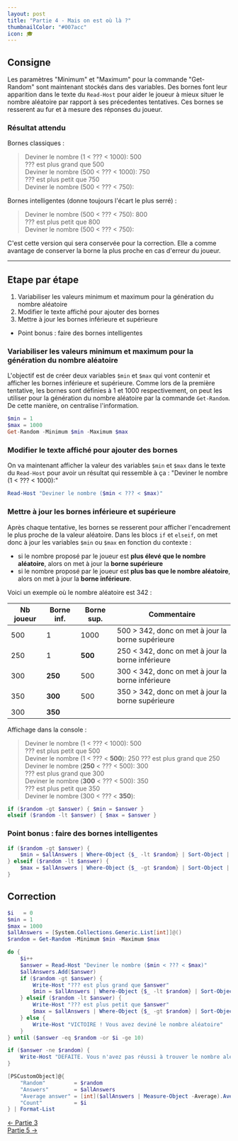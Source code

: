 ```yaml
---
layout: post
title: "Partie 4 - Mais on est où là ?"
thumbnailColor: "#007acc"
icon: 🎓
---
```


## Consigne

Les paramètres "Minimum" et "Maximum" pour la commande "Get-Random" sont maintenant stockés dans des variables. Des bornes font leur apparition dans le texte du `Read-Host` pour aider le joueur à mieux situer le nombre aléatoire par rapport à ses précedentes tentatives. Ces bornes se resserent au fur et à mesure des réponses du joueur.

### Résultat attendu

Bornes classiques :

> Deviner le nombre (1 < ??? < 1000): 500\
> ??? est plus grand que 500\
> Deviner le nombre (500 < ??? < 1000): 750\
> ??? est plus petit que 750\
> Deviner le nombre (500 < ??? < 750):

Bornes intelligentes (donne toujours l'écart le plus serré) :

> Deviner le nombre (500 < ??? < 750): 800\
> ??? est plus petit que 800\
> Deviner le nombre (500 < ??? < 750):

C'est cette version qui sera conservée pour la correction. Elle a comme avantage de conserver la borne la plus proche en cas d'erreur du joueur.

---

## Etape par étape

1. Variabiliser les valeurs minimum et maximum pour la génération du nombre aléatoire
2. Modifier le texte affiché pour ajouter des bornes
3. Mettre à jour les bornes inférieure et supérieure
  - Point bonus : faire des bornes intelligentes

### Variabiliser les valeurs minimum et maximum pour la génération du nombre aléatoire

L'objectif est de créer deux variables `$min` et `$max` qui vont contenir et afficher les bornes inférieure et supérieure. Comme lors de la première tentative, les bornes sont définies à 1 et 1000 respectivement, on peut les utiliser pour la génération du nombre aléatoire par la commande `Get-Random`. De cette manière, on centralise l'information.

```powershell
$min = 1
$max = 1000
Get-Random -Minimum $min -Maximum $max
```

### Modifier le texte affiché pour ajouter des bornes

On va maintenant afficher la valeur des variables `$min` et `$max` dans le texte du `Read-Host` pour avoir un résultat qui ressemble à ça : "Deviner le nombre (1 < ??? < 1000):"

```powershell
Read-Host "Deviner le nombre ($min < ??? < $max)"
```

### Mettre à jour les bornes inférieure et supérieure

Après chaque tentative, les bornes se resserent pour afficher l'encadrement le plus proche de la valeur aléatoire. Dans les blocs `if` et `elseif`, on met donc à jour les variables `$min` ou `$max` en fonction du contexte :

- si le nombre proposé par le joueur est **plus élevé que le nombre aléatoire**, alors on met à jour la **borne supérieure**
- si le nombre proposé par le joueur est **plus bas que le nombre aléatoire**, alors on met à jour la **borne inférieure**.

Voici un exemple où le nombre aléatoire est 342 :

Nb joueur | Borne inf. | Borne sup. | Commentaire
--------- | ---------- | ---------- | -----------
500 | 1 | 1000 | 500 > 342, donc on met à jour la borne supérieure
250 | 1 | **500** | 250 < 342, donc on met à jour la borne inférieure
300 | **250** | 500 | 300 < 342, donc on met à jour la borne inférieure
350 | **300** | 500 | 350 > 342, donc on met à jour la borne supérieure
  | 300 | **350** | 

Affichage dans la console :

> Deviner le nombre (1 < ??? < 1000): 500\
> ??? est plus petit que 500\
> Deviner le nombre (1 < ??? < **500**): 250
> ??? est plus grand que 250\
> Deviner le nombre (**250** < ??? < 500): 300\
> ??? est plus grand que 300\
> Deviner le nombre (**300** < ??? < 500): 350\
> ??? est plus petit que 350\
> Deviner le nombre (300 < ??? < **350**):

```powershell
if ($random -gt $answer) { $min = $answer }
elseif ($random -lt $answer) { $max = $answer }
```

### Point bonus : faire des bornes intelligentes

```powershell
if ($random -gt $answer) { 
    $min = $allAnswers | Where-Object {$_ -lt $random} | Sort-Object | Select-Object -Last 1
} elseif ($random -lt $answer) { 
    $max = $allAnswers | Where-Object {$_ -gt $random} | Sort-Object | Select-Object -First 1
}
```

## Correction

```powershell
$i   = 0
$min = 1
$max = 1000
$allAnswers = [System.Collections.Generic.List[int]]@()
$random = Get-Random -Minimum $min -Maximum $max

do {
    $i++
    $answer = Read-Host "Deviner le nombre ($min < ??? < $max)"
    $allAnswers.Add($answer)
    if ($random -gt $answer) { 
        Write-Host "??? est plus grand que $answer"
        $min = $allAnswers | Where-Object {$_ -lt $random} | Sort-Object | Select-Object -Last 1
    } elseif ($random -lt $answer) {
        Write-Host "??? est plus petit que $answer"
        $max = $allAnswers | Where-Object {$_ -gt $random} | Sort-Object | Select-Object -First 1
    } else {
        Write-Host "VICTOIRE ! Vous avez deviné le nombre aléatoire"
    }
} until ($answer -eq $random -or $i -ge 10)

if ($answer -ne $random) { 
    Write-Host "DEFAITE. Vous n'avez pas réussi à trouver le nombre aléatoire"
}

[PSCustomObject]@{
    "Random"         = $random
    "Answers"        = $allAnswers
    "Average answer" = [int]($allAnswers | Measure-Object -Average).Average
    "Count"          = $i
} | Format-List
```

<div class="buttons">
    <div class="buttonBack">
        <a href="/2022/10/26/cours-pratique-posh-3">← Partie 3</a>
    </div>
    <div class="buttonNext">
        <a href="/2022/10/26/cours-pratique-posh-5">Partie 5 →</a>
    </div>
</div>